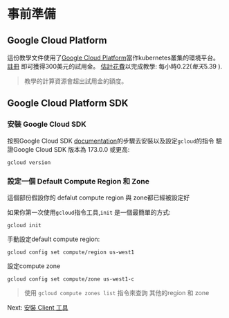 # 事前準備

## Google Cloud Platform

這份教學文件使用了[Google Cloud Platform](https://cloud.google.com/)當作kubernetes叢集的環境平台。[註冊](https://cloud.google.com/free/) 即可獲得300美元的試用金。
[估計花費](https://cloud.google.com/products/calculator/#id=78df6ced-9c50-48f8-a670-bc5003f2ddaa)以完成教學: 每小時$0.22 (每天$5.39 ).

> 教學的計算資源會超出試用金的額度。

## Google Cloud Platform SDK

### 安裝 Google Cloud SDK
按照Google Cloud SDK [documentation](https://cloud.google.com/sdk/)的步驟去安裝以及設定`gcloud`的指令
驗證Google Cloud SDK 版本為 173.0.0 或更高:


```
gcloud version
```

### 設定一個 Default Compute Region 和 Zone

這個部份假設你的 defalut compute region 與 zone都已經被設定好

如果你第一次使用`gcloud`指令工具,`init` 是一個最簡單的方式:

```
gcloud init
```

手動設定default compute region:

```
gcloud config set compute/region us-west1
```
設定compute zone
```
gcloud config set compute/zone us-west1-c
```

> 使用 `gcloud compute zones list` 指令來查詢 其他的region 和 zone

Next: [安裝 Client 工具](02-client-tools.md)



